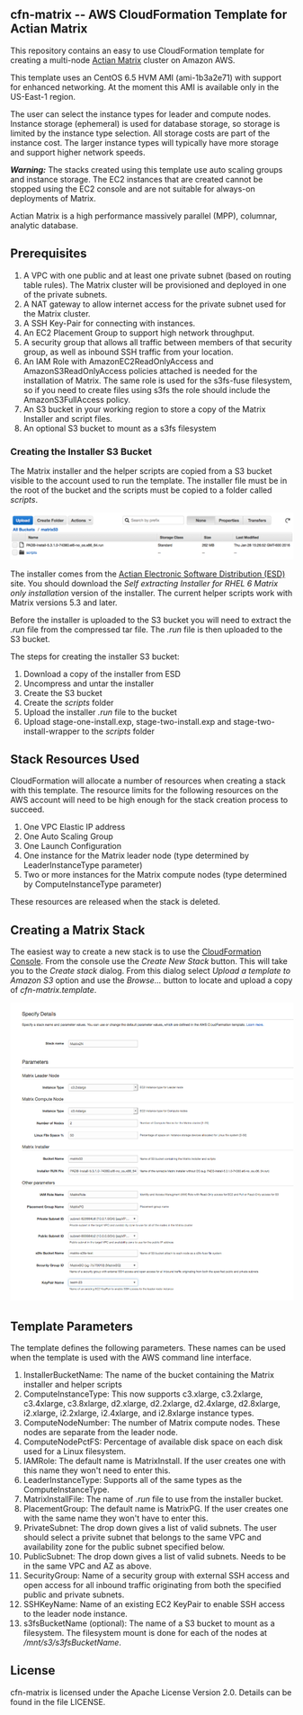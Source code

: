 **cfn-matrix -- AWS CloudFormation Template for Actian Matrix**
-----------------------------------

This repository contains an easy to use CloudFormation template for creating a multi-node 
[Actian Matrix](http://www.actian.com/products/big-data-analytics-platforms-hadoop/matrix-mpp-analytics-databases/) cluster on Amazon AWS.  

This template uses an CentOS 6.5 HVM AMI (ami-1b3a2e71) with support for enhanced networking.  At the moment this AMI is available only in the US-East-1 region.

The user can select the instance types for leader and compute nodes.
Instance storage (ephemeral) is used for database storage, so storage is limited by the instance type selection.  All storage costs are part of the instance cost.
The larger instance types will typically have more storage and support higher network speeds.

***Warning:***
The stacks created using this template use auto scaling groups and instance storage.   The EC2 instances that are created cannot be stopped using the EC2 console and are not suitable for always-on deployments of Matrix.
  
Actian Matrix is a high performance massively parallel (MPP), columnar, analytic database.

## Prerequisites

1. A VPC with one public and at least one private subnet (based on routing table rules).  The Matrix cluster will be provisioned and deployed in one of the private subnets.
2. A NAT gateway to allow internet access for the private subnet used for the Matrix cluster.
3. A SSH Key-Pair for connecting with instances.
4. An EC2 Placement Group to support high network throughput.
5. A security group that allows all traffic between members of that security group, as well as inbound SSH traffic from your location.
7. An IAM Role with AmazonEC2ReadOnlyAccess and AmazonS3ReadOnlyAccess policies attached is needed for the installation of Matrix.   The same role is used for the s3fs-fuse filesystem, 
so if you need to create files using s3fs the role should include the AmazonS3FullAccess policy.
8. An S3 bucket in your working region to store a copy of the Matrix Installer and script files.
9. An optional S3 bucket to mount as a s3fs filesystem

### Creating the Installer S3 Bucket

The Matrix installer and the helper scripts are copied from a S3 bucket visible to the account used to run the template.  The 
installer file must be in the root of the bucket and the scripts must be copied to a folder called *scripts*.

![Installer S3 Bucket](https://raw.githubusercontent.com/ActianCorp/cfn-matrix/master/S3_Management_Console.png)

The installer comes from the [Actian Electronic Software Distribution (ESD)](http://esd.actian.com/) site.  You should download the *Self extracting Installer for RHEL 6 Matrix only installation*
version of the installer.  The current helper scripts work with Matrix versions 5.3 and later.

Before the installer is uploaded to the S3 bucket you will need to extract the *.run* file from the compressed tar file.   The *.run* file is then 
uploaded to the S3 bucket.

The steps for creating the installer S3 bucket:

1. Download a copy of the installer from ESD
2. Uncompress and untar the installer
3. Create the S3 bucket
4. Create the *scripts* folder
5. Upload the installer *.run* file to the bucket
6. Upload stage-one-install.exp, stage-two-install.exp and stage-two-install-wrapper to the *scripts* folder

## Stack Resources Used

CloudFormation will allocate a number of resources when creating a stack with this template.
The resource limits for the following resources on the AWS account will need to be high enough for the stack creation process to succeed. 

1. One VPC Elastic IP address
2. One Auto Scaling Group
3. One Launch Configuration
4. One instance for the Matrix leader node (type determined by LeaderInstanceType parameter)
5. Two or more instances for the Matrix compute nodes (type determined by ComputeInstanceType parameter)

These resources are released when the stack is deleted.

## Creating a Matrix Stack

The easiest way to create a new stack is to use the [CloudFormation Console](https://console.aws.amazon.com/cloudformation/home).
From the console use the *Create New Stack* button.  This will take you to the *Create stack* dialog.  From this dialog select *Upload a template to Amazon S3* option and use the
*Browse...* button to locate and upload a copy of *cfn-matrix.template*.

![Create A New Stack Dialog](https://raw.githubusercontent.com/ActianCorp/cfn-matrix/master/Create_A_New_Stack.png)

## Template Parameters

The template defines the following parameters.   These names can be used when the template is used with the AWS command line interface.

1. InstallerBucketName:  The name of the bucket containing the Matrix installer and helper scripts
2. ComputeInstanceType:   This now supports c3.xlarge, c3.2xlarge, c3.4xlarge, c3.8xlarge, d2.xlarge, d2.2xlarge, d2.4xlarge, d2.8xlarge, i2.xlarge, i2.2xlarge, i2.4xlarge, and i2.8xlarge instance types.
3. ComputeNodeNumber:  The number of Matrix compute nodes.   These nodes are separate from the leader node.
4. ComputeNodePctFS:   Percentage of available disk space on each disk used for a Linux filesystem.
5. IAMRole:   The default name is MatrixInstall.   If the user creates one with this name they won't need to enter this.
6. LeaderInstanceType:   Supports all of the same types as the ComputeInstanceType.
7. MatrixInstallFile: The name of *.run* file to use from the installer bucket.
8. PlacementGroup:   The default name is MatrixPG.   If the user creates one with the same name they won't have to enter this.
9. PrivateSubnet:  The drop down gives a list of valid subnets.   The user should select a privite subnet that belongs to the same VPC and availability zone for the public subnet specified below.
10. PublicSubnet:   The drop down gives a list of valid subnets.   Needs to be in the same VPC and AZ as above.
11. SecurityGroup: Name of a security group with external SSH access and open access for all inbound traffic originating from both the specified public and private subnets.
12. SSHKeyName:  Name of an existing EC2 KeyPair to enable SSH access to the leader node instance.
13. s3fsBucketName (optional): The name of a S3 bucket to mount as a filesystem.   The filesystem mount is done for each of the nodes at */mnt/s3/s3fsBucketName*.

## License ##

cfn-matrix is licensed under the Apache License Version 2.0. Details can be found in the file LICENSE.




